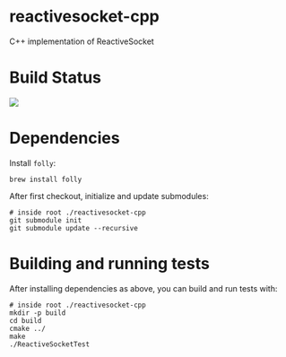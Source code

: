 # reactivesocket-cpp
C++ implementation of ReactiveSocket

# Build Status

<a href='https://travis-ci.org/ReactiveSocket/reactivesocket-cpp/builds'><img src='https://travis-ci.org/ReactiveSocket/reactivesocket-cpp.svg?branch=master'></a>

# Dependencies

Install `folly`:

```
brew install folly
```

After first checkout, initialize and update submodules:

```
# inside root ./reactivesocket-cpp
git submodule init
git submodule update --recursive
```

# Building and running tests

After installing dependencies as above, you can build and run tests with:

```
# inside root ./reactivesocket-cpp
mkdir -p build
cd build
cmake ../
make
./ReactiveSocketTest
```
